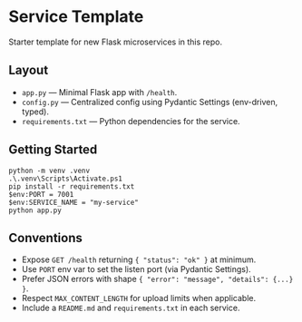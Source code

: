 # Service Template

Starter template for new Flask microservices in this repo.

## Layout

- `app.py` — Minimal Flask app with `/health`.
- `config.py` — Centralized config using Pydantic Settings (env-driven, typed).
- `requirements.txt` — Python dependencies for the service.
  

## Getting Started

```
python -m venv .venv
.\.venv\Scripts\Activate.ps1
pip install -r requirements.txt
$env:PORT = 7001
$env:SERVICE_NAME = "my-service"
python app.py
```

## Conventions

- Expose `GET /health` returning `{ "status": "ok" }` at minimum.
- Use `PORT` env var to set the listen port (via Pydantic Settings).
- Prefer JSON errors with shape `{ "error": "message", "details": {...} }`.
- Respect `MAX_CONTENT_LENGTH` for upload limits when applicable.
- Include a `README.md` and `requirements.txt` in each service.
